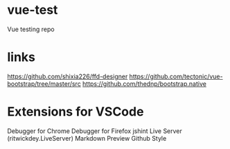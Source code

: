 # vue-test
Vue testing repo

# links
https://github.com/shixia226/ffd-designer
https://github.com/tectonic/vue-bootstrap/tree/master/src
https://github.com/thednp/bootstrap.native

# Extensions for VSCode
Debugger for Chrome
Debugger for Firefox
jshint
Live Server (ritwickdey.LiveServer)
Markdown Preview Github Style